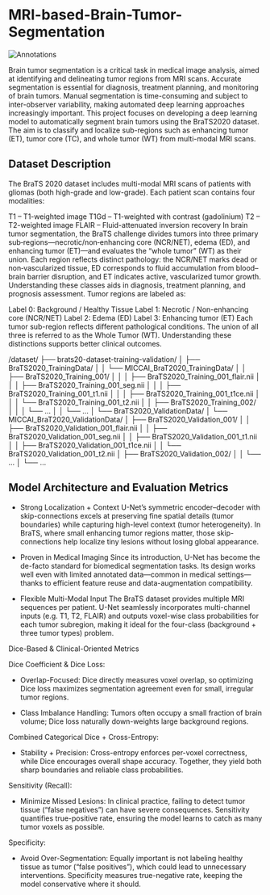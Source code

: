 # MRI-based-Brain-Tumor-Segmentation
![Annotations](https://github.com/user-attachments/assets/106850f3-2718-4a78-86f4-60747246b189)

Brain tumor segmentation is a critical task in medical image analysis, aimed at identifying and delineating tumor regions from MRI scans. Accurate segmentation is essential for diagnosis, treatment planning, and monitoring of brain tumors. Manual segmentation is time-consuming and subject to inter-observer variability, making automated deep learning approaches increasingly important.
This project focuses on developing a deep learning model to automatically segment brain tumors using the BraTS2020 dataset. The aim is to classify and localize sub-regions such as enhancing tumor (ET), tumor core (TC), and whole tumor (WT) from multi-modal MRI scans.

## Dataset Description
The BraTS 2020 dataset includes multi-modal MRI scans of patients with gliomas (both high-grade and low-grade). Each patient scan contains four modalities:

T1 – T1-weighted image
T1Gd – T1-weighted with contrast (gadolinium)
T2 – T2-weighted image
FLAIR – Fluid-attenuated inversion recovery
In brain tumor segmentation, the BraTS challenge divides tumors into three primary sub‑regions—necrotic/non‑enhancing core (NCR/NET), edema (ED), and enhancing tumor (ET)—and evaluates the “whole tumor” (WT) as their union. Each region reflects distinct pathology: the NCR/NET marks dead or non‑vascularized tissue, ED corresponds to fluid accumulation from blood–brain barrier disruption, and ET indicates active, vascularized tumor growth. Understanding these classes aids in diagnosis, treatment planning, and prognosis assessment. Tumor regions are labeled as:

Label 0: Background / Healthy Tissue
Label 1: Necrotic / Non-enhancing core (NCR/NET)
Label 2: Edema (ED)
Label 3: Enhancing tumor (ET)
Each tumor sub-region reflects different pathological conditions. The union of all three is referred to as the Whole Tumor (WT). Understanding these distinctions supports better clinical outcomes.

/dataset/
├── brats20-dataset-training-validation/
│   ├── BraTS2020_TrainingData/
│   │   └── MICCAI_BraT2020_TrainingData/
│   │       ├── BraTS2020_Training_001/
│   │       │   ├── BraTS2020_Training_001_flair.nii
│   │       │   ├── BraTS2020_Training_001_seg.nii
│   │       │   ├── BraTS2020_Training_001_t1.nii
│   │       │   ├── BraTS2020_Training_001_t1ce.nii
│   │       │   └── BraTS2020_Training_001_t2.nii
│   │       ├── BraTS2020_Training_002/
│   │       │   └── …
│   │       └── …
│   └── BraTS2020_ValidationData/
│       └── MICCAI_BraT2020_ValidationData/
│           ├── BraTS2020_Validation_001/
│           │   ├── BraTS2020_Validation_001_flair.nii
│           │   ├── BraTS2020_Validation_001_seg.nii
│           │   ├── BraTS2020_Validation_001_t1.nii
│           │   ├── BraTS2020_Validation_001_t1ce.nii
│           │   └── BraTS2020_Validation_001_t2.nii
│           ├── BraTS2020_Validation_002/
│           │   └── …
│           └── …


## Model Architecture and Evaluation Metrics

- Strong Localization + Context
  U-Net’s symmetric encoder–decoder with skip-connections excels at preserving fine spatial details (tumor boundaries) while   capturing high-level context (tumor heterogeneity). In BraTS, where small enhancing tumor regions matter, those skip-        connections help localize tiny lesions without losing global appearance.

- Proven in Medical Imaging
  Since its introduction, U-Net has become the de-facto standard for biomedical segmentation tasks. Its design works well      even with limited annotated data—common in medical settings—thanks to efficient feature reuse and data-augmentation          compatibility.

- Flexible Multi-Modal Input
  The BraTS dataset provides multiple MRI sequences per patient. U-Net seamlessly incorporates multi-channel inputs (e.g.      T1, T2, FLAIR) and outputs voxel-wise class probabilities for each tumor subregion, making it ideal for the four-class       (background + three tumor types) problem.

Dice-Based & Clinical-Oriented Metrics

Dice Coefficient & Dice Loss:
- Overlap-Focused: Dice directly measures voxel overlap, so optimizing Dice loss maximizes segmentation agreement even for small, irregular tumor regions.

- Class Imbalance Handling: Tumors often occupy a small fraction of brain volume; Dice loss naturally down-weights large background regions.

Combined Categorical Dice + Cross-Entropy:

- Stability + Precision: Cross-entropy enforces per-voxel correctness, while Dice encourages overall shape accuracy. Together, they yield both sharp boundaries and reliable class probabilities.

Sensitivity (Recall):

- Minimize Missed Lesions: In clinical practice, failing to detect tumor tissue (“false negatives”) can have severe consequences. Sensitivity quantifies true-positive rate, ensuring the model learns to catch as many tumor voxels as possible.

Specificity:

- Avoid Over-Segmentation: Equally important is not labeling healthy tissue as tumor (“false positives”), which could lead to unnecessary interventions. Specificity measures true-negative rate, keeping the model conservative where it should.






